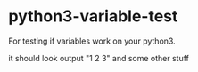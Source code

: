 # python3-variable-test
For testing if variables work on your python3.

it should look output "1 2 3" and some other stuff
